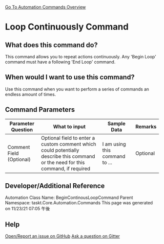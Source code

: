 <!--TITLE: Loop Continuously Command -->
<!-- SUBTITLE: a command in the Loop Commands group. -->
[Go To Automation Commands Overview](/automation-commands.md)


# Loop Continuously Command


## What does this command do?
This command allows you to repeat actions continuously.  Any 'Begin Loop' command must have a following 'End Loop' command.


## When would I want to use this command?
Use this command when you want to perform a series of commands an endless amount of times.


## Command Parameters
| Parameter Question   	| What to input  	|  Sample Data 	| Remarks  	|
| ---                    | ---               | ---           | ---       |
|Comment Field (Optional)|Optional field to enter a custom comment which could potentially describe this command or the need for this command, if required|I am using this command to ...|Optional|




## Developer/Additional Reference
Automation Class Name: BeginContinousLoopCommand
Parent Namespace: taskt.Core.Automation.Commands
This page was generated on 11/23/21 07:05 午後


## Help
[Open/Report an issue on GitHub](https://github.com/saucepleez/taskt/issues/new)
[Ask a question on Gitter](https://gitter.im/taskt-rpa/Lobby)
